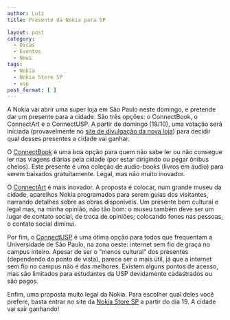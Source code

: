 ```yaml
---
author: Luiz
title: Presente da Nokia para SP

layout: post
category:
  - Dicas
  - Eventos
  - News
tags:
  - Nokia
  - Nokia Store SP
  - usp
post_format: [ ]
---
```

  
A Nokia vai abrir uma super loja em São Paulo neste domingo, e pretende dar um presente para a cidade. São três opções: o ConnectBook, o ConnectArt e o ConnectUSP. A partir de domingo (19/10), uma votação será iniciada (provavelmente no [site de divulgação da nova loja][1]) para decidir qual desses presentes a cidade vai ganhar.

O [ConnectBook][2] é uma boa opção para quem não sabe ler ou não consegue ler nas viagens diárias pela cidade (por estar dirigindo ou pegar ônibus cheios). Este presente é uma coleção de audio-books (livros em áudio) para serem baixados gratuitamente. Legal, mas não muito inovador.

O [ConnectArt][3] é mais inovador. A proposta é colocar, num grande museu da cidade, aparelhos Nokia programados para serem guias dos visitantes, narrando detalhes sobre as obras disponíveis. Um presente bem cultural e legal mas, na minha opinião, não tão bom: o museu também deve ser um lugar de contato social, de troca de opiniões; colocando fones nas pessoas, o contato social diminui.

Por fim, o [ConnectUSP][4] é uma ótima opção para todos que frequentam a Universidade de São Paulo, na zona oeste: internet sem fio de graça no campus inteiro. Apesar de ser o “menos cultural” dos presentes (dependendo do ponto de vista), parece ser o mais útil, já que a internet sem fio no campus não é das melhores. Existem alguns pontos de acesso, mas são limitados para estudantes da USP devidamente cadastrados ou são pagos.

Enfim, uma proposta muito legal da Nokia. Para escolher qual deles você prefere, basta entrar no site da [Nokia Store SP][1] a partir do dia 19. A cidade vai sair ganhando! 














 [1]: http://www.nokiastoresp.com.br/
 [2]: http://www.nokiastoresp.com.br/site/connectbook
 [3]: http://www.nokiastoresp.com.br/site/connectart
 [4]: http://www.nokiastoresp.com.br/site/connectusp





